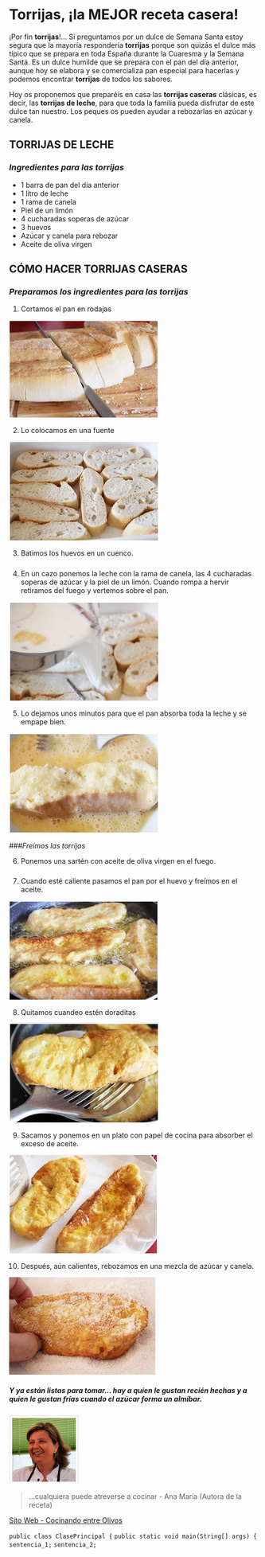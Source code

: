 # Torrijas, ¡la MEJOR receta casera!

¡Por fin **torrijas**!… Si preguntamos por un dulce de Semana Santa estoy segura que la mayoría respondería **torrijas** porque son quizás el dulce más típico que se prepara en toda España durante la Cuaresma y la Semana Santa. Es un dulce humilde que se prepara con el pan del día anterior, aunque hoy se elabora y se comercializa pan especial para hacerlas y podemos encontrar **torrijas** de todos los sabores.

Hoy os proponemos que preparéis en casa las **torrijas caseras** clásicas, es decir, las **torrijas de leche**, para que toda la familia pueda disfrutar de este dulce tan nuestro. Los peques os pueden ayudar a rebozarlas en azúcar y canela.

## TORRIJAS DE LECHE

### *Ingredientes para las torrijas*

- 1 barra de pan del día anterior
- 1 litro de leche
- 1 rama de canela
- Piel de un limón
- 4 cucharadas soperas de azúcar
- 3 huevos
- Azúcar y canela para rebozar
- Aceite de oliva virgen

## CÓMO HACER TORRIJAS CASERAS

### *Preparamos los ingredientes para las torrijas*

1. Cortamos el pan en rodajas

![Se corta el pan el rodajas](paso1.png)

2. Lo colocamos en una fuente

![Se coloca en una fuente](paso2.png)

3. Batimos los huevos en un cuenco.
#####
4. En un cazo ponemos la leche con la rama de canela, las 4 cucharadas soperas de azúcar y la piel de un limón. Cuando rompa a hervir retiramos del fuego y vertemos sobre el pan.

![Vertemos sobre el pan](paso3.png)

5. Lo dejamos unos minutos para que el pan absorba toda la leche y se empape bien.

![El pan tiene que absorver la mezcla](paso4.png)

###*Freímos las torrijas*

6. Ponemos una sartén con aceite de oliva virgen en el fuego.
#####
7. Cuando esté caliente pasamos el pan por el huevo y freímos en el aceite.

![Freimos el pan en el aceite](paso5.png)

8. Quitamos cuandeo estén doraditas

![Quitamos del aceite](paso6.png)

9. Sacamos y ponemos en un plato con papel de cocina para absorber el exceso de aceite.

![Ponemos en papel para quitar exceso de aceite](paso7.png)

10. Después, aún calientes, rebozamos en una mezcla de azúcar y canela.

![Rebozar en mezcla de azúcar y canela](paso8.png)

##### Y ya están listas para tomar… hay a quien le gustan recién hechas y a quien le gustan frías cuando el azúcar forma un almíbar.

![Ana MAría](autora.png)
>...cualquiera puede atreverse a cocinar - Ana María (Autora de la receta)

[Sito Web - Cocinando entre Olivos](https://cocinandoentreolivos.com/)


`public class ClasePrincipal {`
`public static void main(String[] args) {`
`sentencia_1;`
`sentencia_2;`

